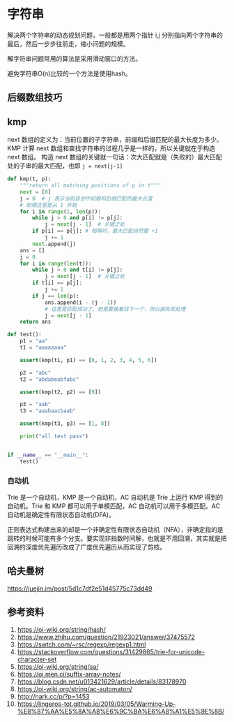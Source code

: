 # 字符串

解决两个字符串的动态规划问题，一般都是用两个指针 i,j 分别指向两个字符串的最后，然后一步步往前走，缩小问题的规模。

解字符串问题常用的算法是采用滑动窗口的方法。

避免字符串O(n)比较的一个方法是使用hash。

## 后缀数组技巧



## kmp

next 数组的定义为：当前位置的子字符串，前缀和后缀匹配的最大长度为多少。
KMP 计算 next 数组和查找字符串的过程几乎是一样的，所以关键就在于构造 next 数组。
构造 next 数组的关键就一句话：次大匹配就是（失败的）最大匹配处的子串的最大匹配，也即 `j = next[j-1]`

```Python
def kmp(t, p):
    """return all matching positions of p in t"""
    next = [0]
    j = 0  # j 表示当前自创中前缀和后缀匹配的最大长度
    # 助理这里是从 1 开始
    for i in range(1, len(p)):
        while j > 0 and p[i] != p[j]:
            j = next[j - 1]  # 关键之处
        if p[i] == p[j]: # 相等时，最大匹配自然要 +1
            j += 1
        next.append(j)
    ans = []
    j = 0
    for i in range(len(t)):
        while j > 0 and t[i] != p[j]:
            j = next[j - 1]  # 关键之处
        if t[i] == p[j]:
            j += 1
        if j == len(p):
            ans.append(i - (j - 1))
            # 这里是匹配成功了，但是要接着找下一个，所以按失败处理
            j = next[j - 1]
    return ans

def test():
    p1 = "aa"
    t1 = "aaaaaaaa"

    assert(kmp(t1, p1) == [0, 1, 2, 3, 4, 5, 6])

    p2 = "abc"
    t2 = "abdabeabfabc"

    assert(kmp(t2, p2) == [9])

    p3 = "aab"
    t3 = "aaabaacbaab"

    assert(kmp(t3, p3) == [1, 8])

    print("all test pass")


if __name__ == "__main__":
    test()
```

### 自动机

Trie 是一个自动机，KMP 是一个自动机，AC 自动机是 Trie 上运行 KMP 得到的自动机。Trie 和 KMP 都可以用于单模匹配，AC 自动机可以用于多模匹配。AC 自动机是确定性有限状态自动机(DFA)。

正则表达式构建出来的却是一个非确定性有限状态自动机（NFA），非确定指的是跳转的时候可能有多个分支。要实现非指数时间解，也就是不用回溯，其实就是把回溯的深度优先遍历改成了广度优先遍历从而实现了剪枝。

## 哈夫曼树

https://juejin.im/post/5d1c7df2e51d45775c73dd49


## 参考资料

1. https://oi-wiki.org/string/hash/
2. https://www.zhihu.com/question/21923021/answer/37475572
3. https://swtch.com/~rsc/regexp/regexp1.html
4. https://stackoverflow.com/questions/31429865/trie-for-unicode-character-set
5. https://oi-wiki.org/string/sa/
6. https://oi.men.ci/suffix-array-notes/
7. https://blog.csdn.net/u013421629/article/details/83178970
8. https://oi-wiki.org/string/ac-automaton/
9. http://nark.cc/p/?p=1453
10. https://lingeros-tot.github.io/2019/03/05/Warming-Up-%E8%87%AA%E5%8A%A8%E6%9C%BA%E6%A8%A1%E5%9E%8B/